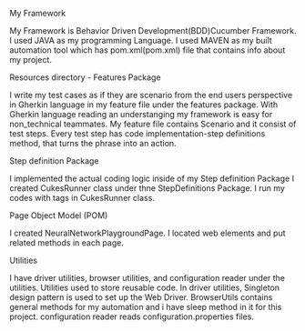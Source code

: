 My Framework

My Framework is Behavior Driven Development(BDD)Cucumber Framework. 
I used JAVA as my programming Language.
I used MAVEN as my built automation  tool which has pom.xml(pom.xml) file that contains info about my project.


Resources directory - Features Package

I write my test cases as if they are scenario from the end users perspective in Gherkin language in my feature file under the features package. With Gherkin language reading an understanging my framework is easy for non_technical teammates.
My feature file contains Scenario and it consist of test steps. Every test step has code implementation-step definitions method, that turns the phrase into an action. 


Step definition Package

I implemented the actual coding logic inside of my Step definition Package
I created CukesRunner class under thne StepDefinitions Package. I run my codes with tags in CukesRunner class. 


Page Object Model (POM)

I created NeuralNetworkPlaygroundPage. I located web elements and put related methods in each page.


Utilities

I have  driver utilities, browser utilities, and configuration reader under the utilities. Utilities used to store reusable code. 
In driver utilities, Singleton design pattern is used to set up the Web Driver. BrowserUtils contains general methods for my automation and i have sleep method in it for this project. configuration reader reads configuration.properties files.

